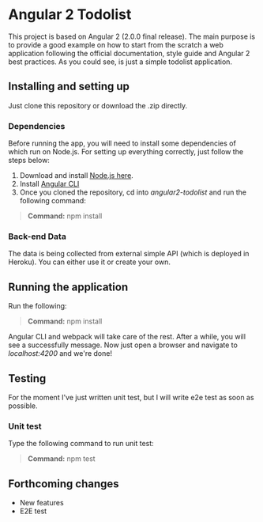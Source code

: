 # Angular 2 Todolist

This project is based on Angular 2 (2.0.0 final release). The main purpose is to provide a good example
on how to start from the scratch a web application following the official documentation, style guide and Angular 2 best
practices. As you could see, is just a simple todolist application.

## Installing and setting up

Just clone this repository or download the .zip directly.

### Dependencies

Before running the app, you will need to install some dependencies of which run on Node.js. For setting up everything
correctly, just follow the steps below:

1. Download and install [Node.js here](https://nodejs.org/en/download/).
2. Install [Angular CLI](https://cli.angular.io/)
3. Once you cloned the repository, cd into *angular2-todolist* and run the following command:

> **Command:** npm install

### Back-end Data

The data is being collected from external simple API (which is deployed in Heroku). You can either use it or create
your own.

## Running the application 

Run the following: 

> **Command:** npm install 

Angular CLI and webpack will take care of the rest. After a while, you will see a successfully message. Now just open 
a browser and navigate to *localhost:4200* and we're done!

## Testing 

For the moment I've just written unit test, but I will write e2e test as soon as possible. 

### Unit test 

Type the following command to run unit test:  

> **Command:** npm test

## Forthcoming changes 

* New features 
* E2E test 
